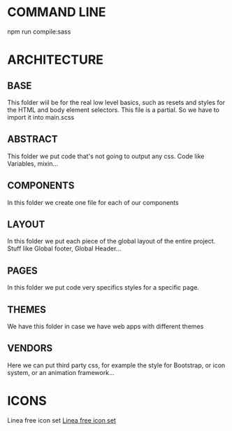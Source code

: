 # COMMAND LINE

npm run compile:sass

# ARCHITECTURE

## BASE

This folder wiil be for the real low level basics, such as resets and styles for the HTML and body element selectors.
This file is a partial. So we have to import it into main.scss

## ABSTRACT

This folder we put code that's not going to output any css. Code like Variables, mixin...


## COMPONENTS

In this folder we create one file for each of our components

## LAYOUT

In this folder we put each piece of the global layout of the entire project. Stuff like Global footer, Global Header...

## PAGES

In this folder we put code very specifics styles for a specific page.

## THEMES

We have this folder in case we have web apps with different themes

## VENDORS

Here we can put third party css, for example the style for Bootstrap, or icon system, or an animation framework...

# ICONS

Linea free icon set [Linea free icon set](https://linea.io/)